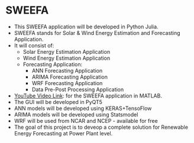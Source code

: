 # SWEEFA

- This SWEEFA application will be developed in Python Julia. 
- SWEEFA stands for Solar & Wind Energy Estimation and Forecasting Application.
- It will consist of:
  - Solar Energy Estimation Application
  - Wind Energy Estimation Application
  - Forecasting Application:
    - ANN Forecasting Application
    - ARIMA Forecasting Application
    - WRF Forecasting Application
    - Data Pre-Post Processing Application
- [YouTube Video Link](https://www.youtube.com/playlist?list=PLrlB-ixA7o7IL84ifYV5PYK9qQ8AgN6r4): for the SWEEFA application in MATLAB.
- The GUI will be developed in PyQT5
- ANN models will be developed using KERAS+TensoFlow
- ARIMA models will be developed using Statsmodel
- WRF will be used from NCAR and NCEP - available for free
- The goal of this project is to deveop a complete solution for Renewable Energy Forecasting at Power Plant level.

